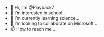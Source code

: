 - 👋 Hi, I’m @Playback7
- 👀 I’m interested in school..
- 🌱 I’m currently learning science...
- 💞️ I’m looking to collaborate on Microsoft ...
- 📫 How to reach me  ...

<!---
Playback7/Playback7 is a ✨ special ✨ repository because its `README.md` (this file) appears on your GitHub profile.
You can click the Preview link to take a look at your changes.
--->
